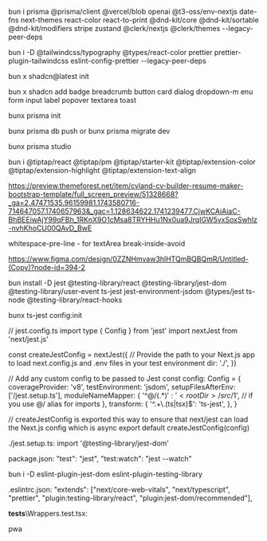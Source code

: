bun i prisma @prisma/client @vercel/blob openai @t3-oss/env-nextjs date-fns next-themes react-color react-to-print @dnd-kit/core @dnd-kit/sortable @dnd-kit/modifiers stripe zustand @clerk/nextjs @clerk/themes --legacy-peer-deps

bun i -D @tailwindcss/typography @types/react-color prettier prettier-plugin-tailwindcss eslint-config-prettier --legacy-peer-deps

bun x shadcn@latest init

bun x shadcn add badge breadcrumb button card dialog dropdown-m enu form input label popover textarea toast

bunx prisma init

bunx prisma db push or bunx prisma migrate dev

bunx prisma studio

bun i @tiptap/react @tiptap/pm @tiptap/starter-kit @tiptap/extension-color @tiptap/extension-highlight @tiptap/extension-text-align

https://preview.themeforest.net/item/cvland-cv-builder-resume-maker-bootstrap-template/full_screen_preview/51328668?_ga=2.47471535.96159981.1743580716-714647057.1740657963&_gac=1.128634622.1741239477.CjwKCAiAiaC-BhBEEiwAjY99qFBh_1RKnX9O1cMsa8TRYHHu1Nx0ua9JrqIGW5vxSoxSwhlz-nvhKhoCU00QAvD_BwE



<!-- https://github.com/codinginflow/nextjs-15-ai-resume-builder  -->

<!-- prisma.io/docs/orm/more/help-and-troubleshooting/help-articles/nextjs-prisma-client-dev-practices  -->


whitespace-pre-line - for textArea
break-inside-avoid


https://www.figma.com/design/0ZZNHmvaw3hlHTQmBQBQmR/Untitled-(Copy)?node-id=394-2


<!-- ---------JEST ----------- -->
bun install -D jest @testing-library/react @testing-library/jest-dom @testing-library/user-event ts-jest jest-environment-jsdom @types/jest ts-node @testing-library/react-hooks

bunx ts-jest config:init                                                                                                               

// jest.config.ts
import type { Config } from 'jest'
import nextJest from 'next/jest.js'
 
const createJestConfig = nextJest({
  // Provide the path to your Next.js app to load next.config.js and .env files in your test environment
  dir: './',
})
 
// Add any custom config to be passed to Jest
const config: Config = {
  coverageProvider: 'v8',
  testEnvironment: 'jsdom',
  setupFilesAfterEnv: ['<rootDir>/jest.setup.ts'],
  moduleNameMapper: {
    '^@/(.*)$': '<rootDir>/src/$1', // if you use @/ alias for imports
  },
  transform: {
    '^.+\\.(ts|tsx)$': 'ts-jest',
  },
}
 
// createJestConfig is exported this way to ensure that next/jest can load the Next.js config which is async
export default createJestConfig(config)
<!-- ------------------- -->
./jest.setup.ts:
import '@testing-library/jest-dom'

package.json:
    "test": "jest",
    "test:watch": "jest --watch"

bun i -D eslint-plugin-jest-dom eslint-plugin-testing-library

.eslintrc.json:
  "extends": ["next/core-web-vitals", "next/typescript", "prettier", "plugin:testing-library/react", "plugin:jest-dom/recommended"],


__tests__\Wrappers.test.tsx:


<!-- https://www.canva.com/p/visualvibes/collections/AYrqwST6NIaoB4DkNOIKfw  -->


<!-- -------------------------- -->
pwa

